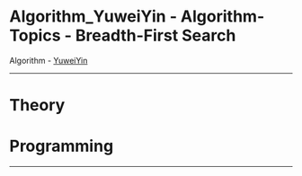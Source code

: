 # Algorithm_YuweiYin - Algorithm-Topics - Breadth-First Search

Algorithm - [YuweiYin](https://github.com/YuweiYin)

---

# Theory


# Programming


---
